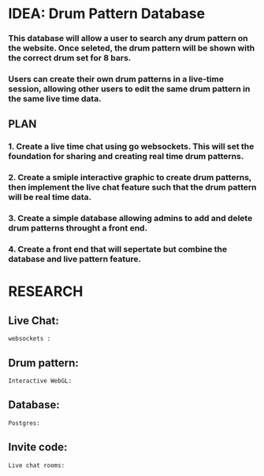 #   IDEA: Drum Pattern Database
### This database will allow a user to search any drum pattern on the website. Once seleted, the drum pattern will be shown with the correct drum set for 8 bars. 

### Users can create their own drum patterns in a live-time session, allowing other users to edit the same drum pattern in the same live time data. 


##  PLAN
### 1. Create a live time chat using go websockets. This will set the foundation for sharing and creating real time drum patterns. 

### 2. Create a smiple interactive graphic to create drum patterns, then implement the live chat feature such that the drum pattern will be real time data. 

### 3. Create a simple database allowing admins to add and delete drum patterns throught a front end. 

### 4. Create a front end that will sepertate but combine the database and live pattern feature. 

# RESEARCH
##  Live Chat:
    websockets : 

##  Drum pattern:
    Interactive WebGL: 

##  Database:
    Postgres: 

##  Invite code:
    Live chat rooms: 